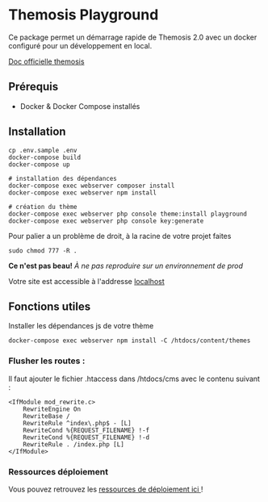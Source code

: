 Themosis Playground
==================

Ce package permet un démarrage rapide de Themosis 2.0 avec un docker configuré pour un développement en local.

[Doc officielle themosis](https://framework.themosis.com/docs/2.0)

## Prérequis
- Docker & Docker Compose installés

## Installation

```shell
cp .env.sample .env
docker-compose build
docker-compose up

# installation des dépendances
docker-compose exec webserver composer install
docker-compose exec webserver npm install

# création du thème
docker-compose exec webserver php console theme:install playground  
docker-compose exec webserver php console key:generate
```

Pour palier a un problème de droit, à la racine de votre projet faites 
```shell
sudo chmod 777 -R .
```
**Ce n'est pas beau!** _À ne pas reproduire sur un environnement de prod_

Votre site est accessible à l'addresse [localhost](http://localhost)

## Fonctions utiles

Installer les dépendances js de votre thème
```shell
docker-compose exec webserver npm install -C /htdocs/content/themes
```


### Flusher les routes :

Il faut ajouter le fichier .htaccess dans /htdocs/cms avec le contenu suivant :

```shell
<IfModule mod_rewrite.c>
    RewriteEngine On
    RewriteBase /
    RewriteRule ^index\.php$ - [L]
    RewriteCond %{REQUEST_FILENAME} !-f
    RewriteCond %{REQUEST_FILENAME} !-d
    RewriteRule . /index.php [L]
</IfModule>
```

### Ressources déploiement

Vous pouvez retrouvez les <a href="#"> ressources de déploiement ici </a> !